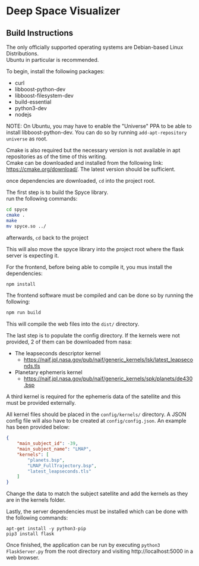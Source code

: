 # Deep Space Visualizer

## Build Instructions

The only officially supported operating systems are Debian-based Linux Distributions.  
Ubuntu in particular is recommended.

To begin, install the following packages:  
- curl
- libboost-python-dev
- libboost-filesystem-dev
- build-essential
- python3-dev
- nodejs

NOTE: On Ubuntu, you may have to enable the "Universe" PPA to be able to install libboost-python-dev. You can do so by running `add-apt-repository universe` as root.

Cmake is also required but the necessary version is not available in apt repositories as of the time of this writing.  
Cmake can be downloaded and installed from the following link: https://cmake.org/download/. The latest version should be sufficient.  

once dependencies are downloaded, `cd` into the project root.  

The first step is to build the Spyce library.  
run the following commands:  
```bash
cd spyce
cmake .
make
mv spyce.so ../
```

afterwards, `cd` back to the project  

This will also move the spyce library into the project root where the flask server is expecting it.

For the frontend, before being able to compile it, you mus install the dependencies:
```bash
npm install
```

The frontend software must be compiled and can be done so by running the following:

```bash
npm run build
```

This will compile the web files into the `dist/` directory.

The last step is to populate the config directory.
If the kernels were not provided, 2 of them can be downloaded from nasa:

 - The leapseconds descriptor kernel
   - https://naif.jpl.nasa.gov/pub/naif/generic_kernels/lsk/latest_leapseconds.tls
 - Planetary ephemeris kernel
   - https://naif.jpl.nasa.gov/pub/naif/generic_kernels/spk/planets/de430.bsp

A third kernel is required for the ephemeris data of the satellite and this must be provided externally.

All kernel files should be placed in the `config/kernels/` directory. 
A JSON config file will also have to be created at `config/config.json`. 
An example has been provided below:
```JSON
{
    "main_subject_id": -39,
    "main_subject_name": "LMAP",
    "kernels": [
        "planets.bsp",
        "LMAP_FullTrajectory.bsp",
        "latest_leapseconds.tls"
    ]
}
```

Change the data to match the subject satellite and add the kernels as they are in the kernels folder.

Lastly, the server dependencies must be installed which can be done with the following commands:
```
apt-get install -y python3-pip
pip3 install flask
```

Once finished, the application can be run by executing `python3 FlaskServer.py` from the root directory and visiting http://localhost:5000 in a web browser.
